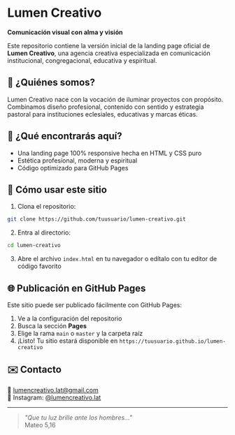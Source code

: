 # Lumen Creativo

**Comunicación visual con alma y visión**

Este repositorio contiene la versión inicial de la landing page oficial de **Lumen Creativo**, una agencia creativa especializada en comunicación institucional, congregacional, educativa y espiritual.

## 🌟 ¿Quiénes somos?
Lumen Creativo nace con la vocación de iluminar proyectos con propósito. Combinamos diseño profesional, contenido con sentido y estrategia pastoral para instituciones eclesiales, educativas y marcas éticas.

## 🚀 ¿Qué encontrarás aquí?
- Una landing page 100% responsive hecha en HTML y CSS puro
- Estética profesional, moderna y espiritual
- Código optimizado para GitHub Pages

## 🔧 Cómo usar este sitio
1. Clona el repositorio:
```bash
git clone https://github.com/tuusuario/lumen-creativo.git
```
2. Entra al directorio:
```bash
cd lumen-creativo
```
3. Abre el archivo `index.html` en tu navegador o edítalo con tu editor de código favorito

## 🌐 Publicación en GitHub Pages
Este sitio puede ser publicado fácilmente con GitHub Pages:

1. Ve a la configuración del repositorio
2. Busca la sección **Pages**
3. Elige la rama `main` o `master` y la carpeta raíz
4. ¡Listo! Tu sitio estará disponible en `https://tuusuario.github.io/lumen-creativo`

## ✉️ Contacto
📧 lumencreativo.lat@gmail.com  
📸 Instagram: [@lumencreativo.lat](https://instagram.com/lumencreativo.lat)

---

> _"Que tu luz brille ante los hombres..."_  
Mateo 5,16
